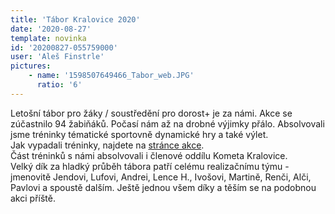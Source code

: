 ```yaml
---
title: 'Tábor Kralovice 2020'
date: '2020-08-27'
template: novinka
id: '20200827-055759000'
user: 'Aleš Finstrle'
pictures:
    - name: '1598507649466_Tabor_web.JPG'
      ratio: '6'
---
```

Letošní tábor pro žáky / soustředění pro dorost+ je za námi. Akce se zúčastnilo 94 žabiňáků. Počasí nám až na drobné výjimky přálo. Absolvovali jsme tréninky tématické sportovně dynamické hry a také výlet.  
Jak vypadali tréninky, najdete na [stránce akce](https://zabiny.club/data/events/2020/2020-race_1434).  
Část tréninků s námi absolvovali i členové oddílu Kometa Kralovice.  
Velký dík za hladký průběh tábora patří celému realizačnímu týmu - jmenovitě Jendovi, Lufovi, Andrei, Lence H., Ivošovi, Martině, Renči, Alči, Pavlovi a spoustě dalším.
Ještě jednou všem díky a těším se na podobnou akci příště.
